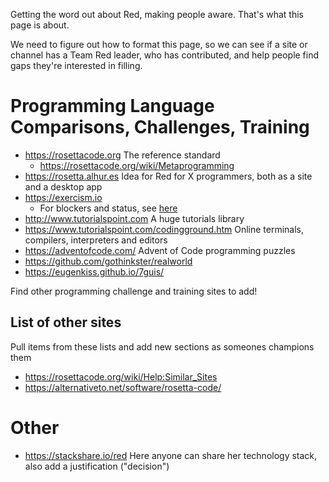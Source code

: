 Getting the word out about Red, making people aware. That's what this page is about.

We need to figure out how to format this page, so we can see if a site or channel has a Team Red leader, who has contributed, and help people find gaps they're interested in filling.

# Programming Language Comparisons, Challenges, Training

- https://rosettacode.org The reference standard
    - https://rosettacode.org/wiki/Metaprogramming
- https://rosetta.alhur.es Idea for Red for X programmers, both as a site and a desktop app
- https://exercism.io
  - For blockers and status, see [here](https://github.com/exercism/request-new-language-track/issues/45)
- http://www.tutorialspoint.com A huge tutorials library
- https://www.tutorialspoint.com/codingground.htm Online terminals, compilers, interpreters and editors
- https://adventofcode.com/ Advent of Code programming puzzles
- https://github.com/gothinkster/realworld
- https://eugenkiss.github.io/7guis/

Find other programming challenge and training sites to add!

## List of other sites

Pull items from these lists and add new sections as someones champions them 

- https://rosettacode.org/wiki/Help:Similar_Sites 
- https://alternativeto.net/software/rosetta-code/

# Other

- https://stackshare.io/red Here anyone can share her technology stack, also add a justification ("decision")
